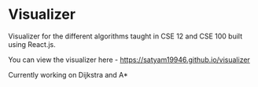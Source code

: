 # Visualizer
Visualizer for the different algorithms taught in CSE 12 and CSE 100 built using React.js.

You can view the visualizer here - https://satyam19946.github.io/visualizer

Currently working on Dijkstra and A*
